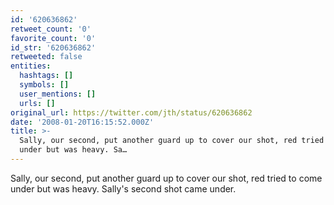 ```yaml
---
id: '620636862'
retweet_count: '0'
favorite_count: '0'
id_str: '620636862'
retweeted: false
entities:
  hashtags: []
  symbols: []
  user_mentions: []
  urls: []
original_url: https://twitter.com/jth/status/620636862
date: '2008-01-20T16:15:52.000Z'
title: >-
  Sally, our second, put another guard up to cover our shot, red tried to come
  under but was heavy. Sa…
---
```


Sally, our second, put another guard up to cover our shot, red tried to come under but was heavy. Sally's second shot came under.